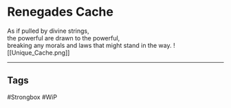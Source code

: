 # Renegades Cache
As if pulled by divine strings,  
the powerful are drawn to the powerful,  
breaking any morals and laws that might stand in the way.
![[Unique_Cache.png]]

---
## Tags
#Strongbox
#WiP